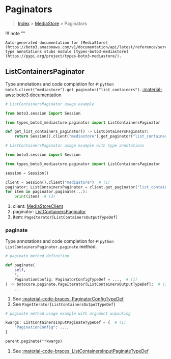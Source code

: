 # Paginators

> [Index](../README.md) > [MediaStore](./README.md) > Paginators

!!! note ""

    Auto-generated documentation for [MediaStore](https://boto3.amazonaws.com/v1/documentation/api/latest/reference/services/mediastore.html#mediastore)
    type annotations stubs module [types-boto3-mediastore](https://pypi.org/project/types-boto3-mediastore/).

## ListContainersPaginator

Type annotations and code completion for `#!python boto3.client("mediastore").get_paginator("list_containers")`.
[:material-aws: boto3 documentation](https://boto3.amazonaws.com/v1/documentation/api/latest/reference/services/mediastore/paginator/ListContainers.html#MediaStore.Paginator.ListContainers)

```python
# ListContainersPaginator usage example

from boto3.session import Session

from types_boto3_mediastore.paginator import ListContainersPaginator

def get_list_containers_paginator() -> ListContainersPaginator:
    return Session().client("mediastore").get_paginator("list_containers")
```

```python
# ListContainersPaginator usage example with type annotations

from boto3.session import Session

from types_boto3_mediastore.paginator import ListContainersPaginator

session = Session()

client = Session().client("mediastore")  # (1)
paginator: ListContainersPaginator = client.get_paginator("list_containers")  # (2)
for item in paginator.paginate(...):
    print(item)  # (3)
```

1. client: [MediaStoreClient](./client.md)
2. paginator: [ListContainersPaginator](./paginators.md#listcontainerspaginator)
3. item: `PageIterator[ListContainersOutputTypeDef]`


### paginate

Type annotations and code completion for `#!python ListContainersPaginator.paginate` method.

```python
# paginate method definition

def paginate(
    self,
    *,
    PaginationConfig: PaginatorConfigTypeDef = ...,  # (1)
) -> botocore.paginate.PageIterator[ListContainersOutputTypeDef]:  # (2)
    ...
```

1. See [:material-code-braces: PaginatorConfigTypeDef](./type_defs.md#paginatorconfigtypedef)
2. See `PageIterator[ListContainersOutputTypeDef]`


```python
# paginate method usage example with argument unpacking

kwargs: ListContainersInputPaginateTypeDef = {  # (1)
    "PaginationConfig": ...,
}

parent.paginate(**kwargs)
```

1. See [:material-code-braces: ListContainersInputPaginateTypeDef](./type_defs.md#listcontainersinputpaginatetypedef)
